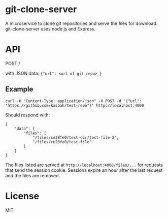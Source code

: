 # git-clone-server
A microservice to clone git repositories and serve the files for download.
git-clone-server uses node.js and Express.

# API

POST  /

with JSON data: `{"url": <url of git repo> }`

## Example

```
curl -H "Content-Type: application/json" -X POST -d '{"url": "https://github.com/kasbah/test-repo"}' http://localhost:4000
```
Should respond with:

```
{
    "data": {
        "files": [
            "/files/ce28fe0/test-dir/test-file-2",
            "/files/ce28fe0/test-file"
        ]
    }
}
```

The files listed are served at `http://localhost:4000/files/...` for requests that send the session cookie.
Sessions expire an hour after the last request and the files are removed.

# License

MIT
